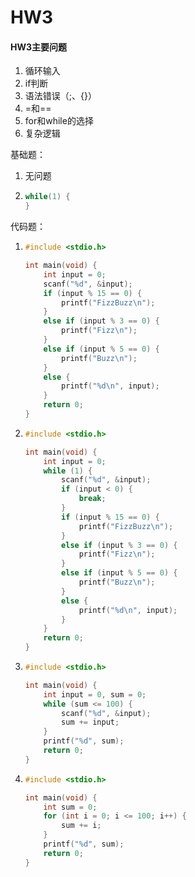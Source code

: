 # HW3

#### HW3主要问题

1. 循环输入
2. if判断
3. 语法错误（;、{}）
4. =和==
5. for和while的选择
6. 复杂逻辑

基础题：

1. 无问题

2. ```c
   while(1) {
   }
   ```

代码题：

1. ```c
   #include <stdio.h>
   
   int main(void) {
       int input = 0;
       scanf("%d", &input);
       if (input % 15 == 0) {
           printf("FizzBuzz\n");
       }
       else if (input % 3 == 0) {
           printf("Fizz\n");
       }
       else if (input % 5 == 0) {
           printf("Buzz\n");
       }
       else {
           printf("%d\n", input);
       }
       return 0;
   }
   ```

2. ```c
   #include <stdio.h>
   
   int main(void) {
       int input = 0;
       while (1) {
           scanf("%d", &input);
           if (input < 0) {
               break;
           }
           if (input % 15 == 0) {
               printf("FizzBuzz\n");
           }
           else if (input % 3 == 0) {
               printf("Fizz\n");
           }
           else if (input % 5 == 0) {
               printf("Buzz\n");
           }
           else {
               printf("%d\n", input);
           }
       }
       return 0;
   }
   ```

3. ```c
   #include <stdio.h>
   
   int main(void) {
       int input = 0, sum = 0;
       while (sum <= 100) {
           scanf("%d", &input);
           sum += input;
       }
       printf("%d", sum);
       return 0;
   }
   ```

4. ```c
   #include <stdio.h>
   
   int main(void) {
       int sum = 0;
       for (int i = 0; i <= 100; i++) {
           sum += i;
       }
       printf("%d", sum);
       return 0;
   }
   ```